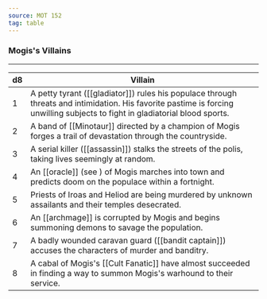 ```yaml
---
source: MOT 152
tag: table
---
```


### Mogis's Villains
---
|d8|Villain|
|----|------------|
|1|A petty tyrant ([[gladiator]]) rules his populace through threats and intimidation. His favorite pastime is forcing unwilling subjects to fight in gladiatorial blood sports.|
|2|A band of [[Minotaur]] directed by a champion of Mogis forges a trail of devastation through the countryside.|
|3|A serial killer ([[assassin]]) stalks the streets of the polis, taking lives seemingly at random.|
|4|An [[oracle]] (see ) of Mogis marches into town and predicts doom on the populace within a fortnight.|
|5|Priests of Iroas and Heliod are being murdered by unknown assailants and their temples desecrated.|
|6|An [[archmage]] is corrupted by Mogis and begins summoning demons to savage the population.|
|7|A badly wounded caravan guard ([[bandit captain]]) accuses the characters of murder and banditry.|
|8|A cabal of Mogis's [[Cult Fanatic]] have almost succeeded in finding a way to summon Mogis's warhound to their service.|
